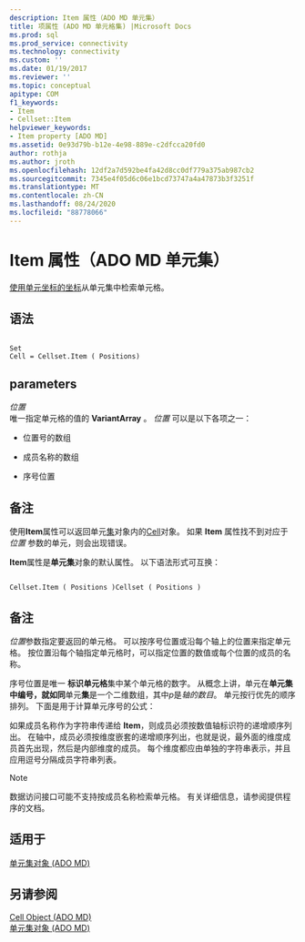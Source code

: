 ```yaml
---
description: Item 属性（ADO MD 单元集）
title: 项属性 (ADO MD 单元格集) |Microsoft Docs
ms.prod: sql
ms.prod_service: connectivity
ms.technology: connectivity
ms.custom: ''
ms.date: 01/19/2017
ms.reviewer: ''
ms.topic: conceptual
apitype: COM
f1_keywords:
- Item
- Cellset::Item
helpviewer_keywords:
- Item property [ADO MD]
ms.assetid: 0e93d79b-b12e-4e98-889e-c2dfcca20fd0
author: rothja
ms.author: jroth
ms.openlocfilehash: 12df2a7d592be4fa42d8cc0df779a375ab987cb2
ms.sourcegitcommit: 7345e4f05d6c06e1bcd73747a4a47873b3f3251f
ms.translationtype: MT
ms.contentlocale: zh-CN
ms.lasthandoff: 08/24/2020
ms.locfileid: "88778066"
---
```

# <a name="item-property-ado-md-cellset"></a>Item 属性（ADO MD 单元集）
[使用单元坐标的坐标](./cellset-object-ado-md.md)从单元集中检索单元格。  
  
## <a name="syntax"></a>语法  
  
```  
  
Set  
Cell = Cellset.Item ( Positions)  
```  
  
## <a name="parameters"></a>parameters  
 *位置*  
 唯一指定单元格的值的 **VariantArray** 。 *位置* 可以是以下各项之一：  
  
-   位置号的数组  
  
-   成员名称的数组  
  
-   序号位置  
  
## <a name="remarks"></a>备注  
 使用**Item**属性可以返回单元[集](./cellset-object-ado-md.md)对象内的[Cell](./cell-object-ado-md.md)对象。 如果 **Item** 属性找不到对应于 *位置* 参数的单元，则会出现错误。  
  
 **Item**属性是**单元集**对象的默认属性。 以下语法形式可互换：  
  
```  
  
Cellset.Item ( Positions )Cellset ( Positions )  
```  
  
## <a name="remarks"></a>备注  
 *位置*参数指定要返回的单元格。 可以按序号位置或沿每个轴上的位置来指定单元格。 按位置沿每个轴指定单元格时，可以指定位置的数值或每个位置的成员的名称。  
  
 序号位置是唯一 **标识单元格**集中某个单元格的数字。 从概念上讲，单元在**单元集中编号，就如同**单元**集**是一个二维数组，其中*p*是*轴的数目*。 单元按行优先的顺序排列。 下面是用于计算单元序号的公式：  
  
 如果成员名称作为字符串传递给 **Item**，则成员必须按数值轴标识符的递增顺序列出。 在轴中，成员必须按维度嵌套的递增顺序列出，也就是说，最外面的维度成员首先出现，然后是内部维度的成员。 每个维度都应由单独的字符串表示，并且应用逗号分隔成员字符串列表。  
  
> [!NOTE]
>  数据访问接口可能不支持按成员名称检索单元格。 有关详细信息，请参阅提供程序的文档。  
  
## <a name="applies-to"></a>适用于  
 [单元集对象 (ADO MD)](./cellset-object-ado-md.md)  
  
## <a name="see-also"></a>另请参阅  
 [Cell Object (ADO MD) ](./cell-object-ado-md.md)   
 [单元集对象 (ADO MD)](./cellset-object-ado-md.md)